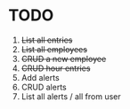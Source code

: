 TODO
====

1. ~~List all entries~~
2. ~~List all employees~~
3. ~~CRUD a new employee~~
4. ~~CRUD hour entries~~
5. Add alerts
6. CRUD alerts
7. List all alerts / all from user